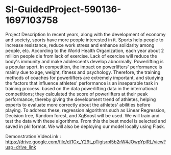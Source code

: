 # SI-GuidedProject-590136-1697103758
Project Description
In recent years, along with the development of economy and society, sports have more people interested in it. Sports help people to increase resistance, reduce work stress and enhance solidarity among people, etc. According to the World Health Organization, each year about 2 million people die from lack of exercise. Lack of exercise will reduce the body's immunity and make adolescents develop abnormally. 
Powerlifting is a popular sport. In competition, the impact on powerlifters' performance is mainly due to age, weight, fitness and psychology. Therefore, the training methods of coaches for powerlifters are extremely important, and studying the factors that influence athletes' performance is an inseparable task in training process. based on the data powerlifting data in the international competitions; they calculated the score of powerlifters at their peak performance, thereby giving the development trend of athletes, helping experts to evaluate more correctly about the athletes' abilities before playing. 
To address these, regression algorithms such as Linear Regression, Decision tree, Random forest, and XgBoost will be used. We will train and test the data with these algorithms. From this the best model is selected and saved in pkl format. We will also be deploying our model locally using Flask.

Demonstration VideoLink : https://drive.google.com/file/d/1Cx_Y29t_pTigisrpl5b2rW4JOwpYplRL/view?usp=drive_link
